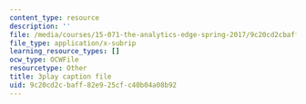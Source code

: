 ```yaml
---
content_type: resource
description: ''
file: /media/courses/15-071-the-analytics-edge-spring-2017/9c20cd2cbaff82e925cfc40b04a08b92_9aKidJvppF0.srt
file_type: application/x-subrip
learning_resource_types: []
ocw_type: OCWFile
resourcetype: Other
title: 3play caption file
uid: 9c20cd2c-baff-82e9-25cf-c40b04a08b92
---
```

